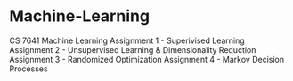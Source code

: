 # Machine-Learning
CS 7641 Machine Learning
Assignment 1 - Superivised Learning
Assignment 2 - Unsupervised Learning & Dimensionality Reduction
Assignment 3 - Randomized Optimization
Assignment 4 - Markov Decision Processes
